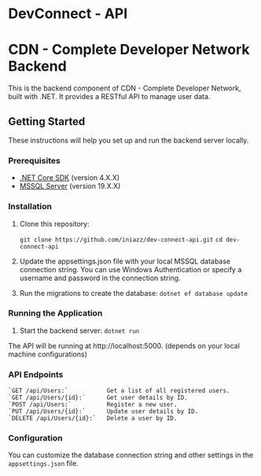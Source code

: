 # DevConnect - API
# CDN - Complete Developer Network Backend

This is the backend component of CDN - Complete Developer Network, built with .NET. It provides a RESTful API to manage user data.

## Getting Started

These instructions will help you set up and run the backend server locally.

### Prerequisites

- [.NET Core SDK](https://dotnet.microsoft.com/download) (version 4.X.X)
- [MSSQL Server](https://www.microsoft.com/en-us/sql-server/sql-server-downloads) (version 19.X.X)

### Installation

1. Clone this repository:

 	  `git clone https://github.com/iniazz/dev-connect-api.git`
 	  `cd dev-connect-api`

2. Update the appsettings.json file with your local MSSQL database connection string.
   You can use Windows Authentication or specify a username and password in the connection string.

3. Run the migrations to create the database:
	  `dotnet ef database update`

### Running the Application

1. Start the backend server:
      `dotnet run`

The API will be running at http://localhost:5000. (depends on your local machine configurations)

### API Endpoints

    `GET /api/Users:`           Get a list of all registered users.
    `GET /api/Users/{id}:`      Get user details by ID.
    `POST /api/Users:`          Register a new user.
    `PUT /api/Users/{id}:`      Update user details by ID.
    `DELETE /api/Users/{id}:`   Delete a user by ID.

### Configuration

You can customize the database connection string and other settings in the `appsettings.json` file.